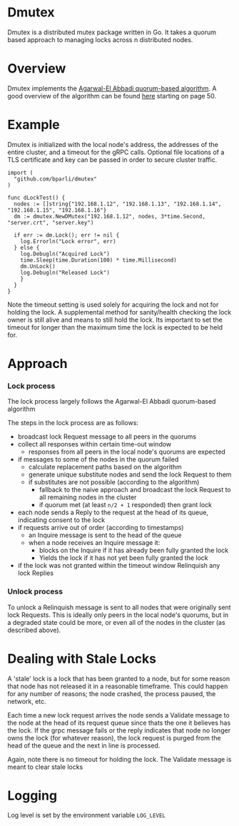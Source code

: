 # Dmutex

Dmutex is a distributed mutex package written in Go.  It takes a quorum based approach to managing locks across n distributed nodes.

Overview
===============
Dmutex implements the [Agarwal-El Abbadi quorum-based algorithm](https://users.soe.ucsc.edu/~scott/courses/Fall11/221/Papers/Sync/agrawal-tocs91.pdf).  A good overview of the algorithm can be found [here](https://www.cs.uic.edu/~ajayk/Chapter9.pdf) starting on page 50.

Example
===============
Dmutex is initialized with the local node's address, the addresses of the entire cluster, and a timeout for the gRPC calls.  Optional file locations of a TLS certificate and key can be passed in order to secure cluster traffic.
```
import (
  "github.com/bparli/dmutex"
)

func dLockTest() {
  nodes := []string{"192.168.1.12", "192.168.1.13", "192.168.1.14", "192.168.1.15", "192.168.1.16"}
  dm := dmutex.NewDMutex("192.168.1.12", nodes, 3*time.Second, "server.crt", "server.key")

  if err := dm.Lock(); err != nil {
    log.Errorln("Lock error", err)
  } else {
    log.Debugln("Acquired Lock")
    time.Sleep(time.Duration(100) * time.Millisecond)
    dm.UnLock()
    log.Debugln("Released Lock")
    }
  }
}
```

Note the timeout setting is used solely for acquiring the lock and not for holding the lock.  A supplemental method for sanity/health checking the lock owner is still alive and means to still hold the lock.  Its important to set the timeout for longer than the maximum time the lock is expected to be held for.

Approach
===============

### Lock process
The lock process largely follows the Agarwal-El Abbadi quorum-based algorithm

The steps in the lock process are as follows:
- broadcast lock Request message to all peers in the quorums
- collect all responses within certain time-out window
  - responses from all peers in the local node's quorums are expected
- if messages to some of the nodes in the quorum failed
  - calculate replacement paths based on the algorithm
  - generate unique substitute nodes and send the lock Request to them
  - if substitutes are not possible (according to the algorithm)
    - fallback to the naive approach and broadcast the lock Request to all remaining nodes in the cluster
    - if quorum met (at least `n/2 + 1` responded) then grant lock
- each node sends a Reply to the request at the head of its queue, indicating consent to the lock
- if requests arrive out of order (according to timestamps)
  - an Inquire message is sent to the head of the queue
  - when a node receives an Inquire message it:
    - blocks on the Inquire if it has already been fully granted the lock
    - Yields the lock if it has not yet been fully granted the lock
- if the lock was not granted within the timeout window Relinquish any lock Replies


### Unlock process

To unlock a Relinquish message is sent to all nodes that were originally sent lock Requests.
This is ideally only peers in the local node's quorums, but in a degraded state could be more, or even all of the nodes in the cluster (as described above).

Dealing with Stale Locks
===========================

A 'stale' lock is a lock that has been granted to a node, but for some reason that node has not released it in a reasonable timeframe.  This could happen for any number of reasons; the node crashed, the process paused, the network, etc.

Each time a new lock request arrives the node sends a Validate message to the node at the head of its request queue since thats the one it believes has the lock.  If the grpc message fails or the reply indicates that node no longer owns the lock (for whatever reason), the lock request is purged from the head of the queue and the next in line is processed.

Again, note there is no timeout for holding the lock.  The Validate message is meant to clear stale locks

Logging
=============
Log level is set by the environment variable `LOG_LEVEL`
